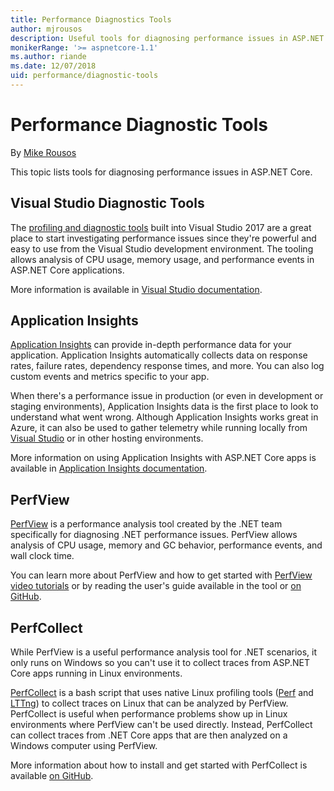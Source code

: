 ```yaml
---
title: Performance Diagnostics Tools
author: mjrousos
description: Useful tools for diagnosing performance issues in ASP.NET Core apps.
monikerRange: '>= aspnetcore-1.1'
ms.author: riande
ms.date: 12/07/2018
uid: performance/diagnostic-tools
---
```

# Performance Diagnostic Tools

By [Mike Rousos](https://github.com/mjrousos)

This topic lists tools for diagnosing performance issues in ASP.NET Core.

## Visual Studio Diagnostic Tools

The [profiling and diagnostic tools](https://docs.microsoft.com/en-us/visualstudio/profiling) built into Visual Studio 2017 are a great place to start investigating performance issues since they're powerful and easy to use from the Visual Studio development environment. The tooling allows analysis of CPU usage, memory usage, and performance events in ASP.NET Core applications.

More information is available in [Visual Studio documentation](https://docs.microsoft.com/visualstudio/profiling/profiling-overview).

## Application Insights

[Application Insights](https://docs.microsoft.com/azure/application-insights/app-insights-overview) can provide in-depth performance data for your application. Application Insights automatically collects data on response rates, failure rates, dependency response times, and more. You can also log custom events and metrics specific to your app. 

When there's a performance issue in production (or even in development or staging environments), Application Insights data is the first place to look to understand what went wrong. Although Application Insights works great in Azure, it can also be used to gather telemetry while running locally from [Visual Studio](https://docs.microsoft.com/azure/application-insights/app-insights-visual-studio) or in other hosting environments. 

More information on using Application Insights with ASP.NET Core apps is available in [Application Insights documentation](https://docs.microsoft.com/en-us/azure/application-insights/app-insights-asp-net-core).

## PerfView

[PerfView](https://github.com/Microsoft/perfview) is a performance analysis tool created by the .NET team specifically for diagnosing .NET performance issues. PerfView allows analysis of CPU usage, memory and GC behavior, performance events, and wall clock time.

You can learn more about PerfView and how to get started with [PerfView video tutorials](http://channel9.msdn.com/Series/PerfView-Tutorial) or by reading the user's guide available in the tool or [on GitHub](https://github.com/Microsoft/perfview).

## PerfCollect

While PerfView is a useful performance analysis tool for .NET scenarios, it only runs on Windows so you can't use it to collect traces from ASP.NET Core apps running in Linux environments.

[PerfCollect](https://github.com/dotnet/coreclr/blob/master/Documentation/project-docs/linux-performance-tracing.md) is a bash script that uses native Linux profiling tools ([Perf](https://perf.wiki.kernel.org/index.php/Main_Page) and [LTTng](https://lttng.org/)) to collect traces on Linux that can be analyzed by PerfView. PerfCollect is useful when performance problems show up in Linux environments where PerfView can't be used directly. Instead, PerfCollect can collect traces from .NET Core apps that are then analyzed on a Windows computer using PerfView.

More information about how to install and get started with PerfCollect is available [on GitHub](https://github.com/dotnet/coreclr/blob/master/Documentation/project-docs/linux-performance-tracing.md).